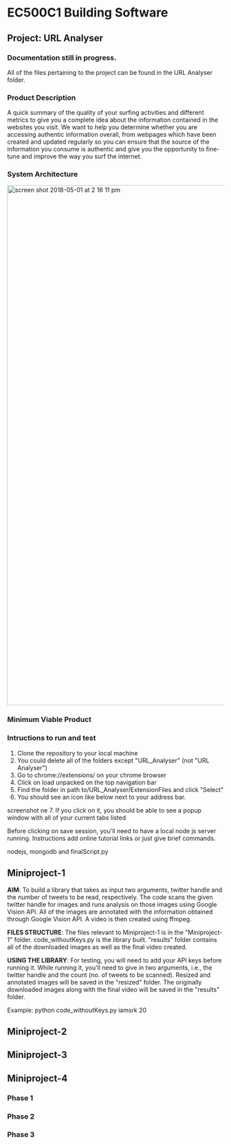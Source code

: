 # EC500C1 Building Software

## Project: URL Analyser
### Documentation still in progress. 
All of the files pertaining to the project can be found in the URL Analyser folder. 

### Product Description

A quick summary of the quality of your surfing activities and different metrics to give you a complete idea about the information contained in the websites you visit. We want to help you determine whether you are accessing authentic information overall, from webpages which have been created and updated regularly so you can ensure that the source of the information you consume is authentic and give you the opportunity to fine-tune and improve the way you surf the internet.

### System Architecture

<img width="1210" alt="screen shot 2018-05-01 at 2 16 11 pm" src="https://user-images.githubusercontent.com/10297203/39486479-5042542e-4d4a-11e8-91dd-e7650ef44ac2.png">

### Minimum Viable Product

### Intructions to run and test 

1. Clone the repository to your local machine
2. You could delete all of the folders except "URL_Analyser" (not "URL Analyser")
3. Go to chrome://extensions/ on your chrome browser
4. Click on load unpacked on the top navigation bar
5. Find the folder in path to/URL_Analyser/ExtensionFiles and click "Select"
6. You should see an icon like below next to your address bar. 

screenshot ne
7. If you click on it, you should be able to see a popup window with all of your current tabs listed 

Before clicking on save session, you'll need to have a local node js server running. Instructions 
add online tutorial links or just give brief commands. 

nodejs, mongodb and finalScript.py

## Miniproject-1

**AIM**: To build a library that takes as input two arguments, twitter handle and the number of tweets to be read, respectively. The code scans the given twitter handle for images and runs analysis on those images using Google Vision API. All of the images are annotated with the information obtained through Google Vision API. A video is then created using ffmpeg.

**FILES STRUCTURE**: The files relevant to Miniproject-1 is in the "Miniproject-1" folder. code_withoutKeys.py is the library built. "results" folder contains all of the downloaded images as well as the final video created. 

**USING THE LIBRARY**: For testing, you will need to add your API keys before running it. While running it, you'll need to give in two arguments, i.e., the twitter handle and the count (no. of tweets to be scanned). Resized and annotated images will be saved in the "resized" folder. The originally downloaded images along with the final video will be saved in the "results" folder.

Example: python code_withoutKeys.py iamsrk 20


## Miniproject-2

## Miniproject-3


## Miniproject-4

### Phase 1

### Phase 2

### Phase 3
